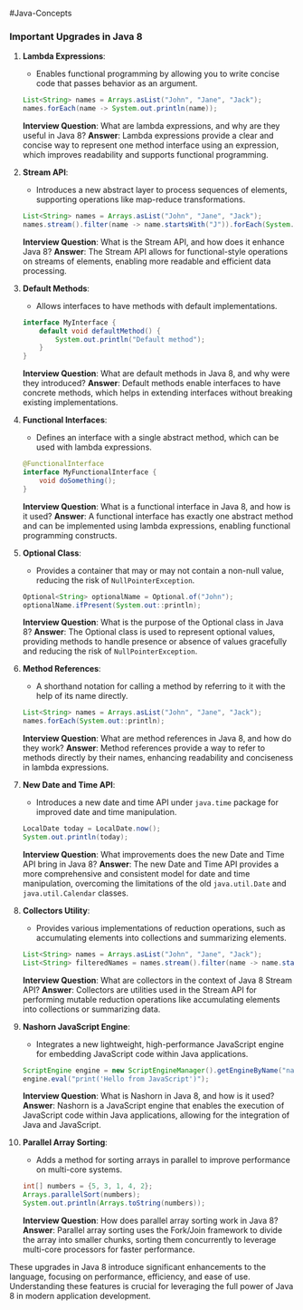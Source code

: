 #Java-Concepts 

### Important Upgrades in Java 8

1. **Lambda Expressions**:
    
    - Enables functional programming by allowing you to write concise code that passes behavior as an argument.
    
    ```java
    List<String> names = Arrays.asList("John", "Jane", "Jack");
    names.forEach(name -> System.out.println(name));
    
    ```
    
    **Interview Question**: What are lambda expressions, and why are they useful in Java 8? **Answer**: Lambda expressions provide a clear and concise way to represent one method interface using an expression, which improves readability and supports functional programming.
    
2. **Stream API**:
    
    - Introduces a new abstract layer to process sequences of elements, supporting operations like map-reduce transformations.
    
    ```java
    List<String> names = Arrays.asList("John", "Jane", "Jack");
    names.stream().filter(name -> name.startsWith("J")).forEach(System.out::println);
    
    ```
    
    **Interview Question**: What is the Stream API, and how does it enhance Java 8? **Answer**: The Stream API allows for functional-style operations on streams of elements, enabling more readable and efficient data processing.
    
3. **Default Methods**:
    
    - Allows interfaces to have methods with default implementations.
    
    ```java
    interface MyInterface {
        default void defaultMethod() {
            System.out.println("Default method");
        }
    }
    
    ```
    
    **Interview Question**: What are default methods in Java 8, and why were they introduced? **Answer**: Default methods enable interfaces to have concrete methods, which helps in extending interfaces without breaking existing implementations.
    
4. **Functional Interfaces**:
    
    - Defines an interface with a single abstract method, which can be used with lambda expressions.
    
    ```java
    @FunctionalInterface
    interface MyFunctionalInterface {
        void doSomething();
    }
    
    ```
    
    **Interview Question**: What is a functional interface in Java 8, and how is it used? **Answer**: A functional interface has exactly one abstract method and can be implemented using lambda expressions, enabling functional programming constructs.
    
5. **Optional Class**:
    
    - Provides a container that may or may not contain a non-null value, reducing the risk of `NullPointerException`.
    
    ```java
    Optional<String> optionalName = Optional.of("John");
    optionalName.ifPresent(System.out::println);
    
    ```
    
    **Interview Question**: What is the purpose of the Optional class in Java 8? **Answer**: The Optional class is used to represent optional values, providing methods to handle presence or absence of values gracefully and reducing the risk of `NullPointerException`.
    
6. **Method References**:
    
    - A shorthand notation for calling a method by referring to it with the help of its name directly.
    
    ```java
    List<String> names = Arrays.asList("John", "Jane", "Jack");
    names.forEach(System.out::println);
    
    ```
    
    **Interview Question**: What are method references in Java 8, and how do they work? **Answer**: Method references provide a way to refer to methods directly by their names, enhancing readability and conciseness in lambda expressions.
    
7. **New Date and Time API**:
    
    - Introduces a new date and time API under `java.time` package for improved date and time manipulation.
    
    ```java
    LocalDate today = LocalDate.now();
    System.out.println(today);
    
    ```
    
    **Interview Question**: What improvements does the new Date and Time API bring in Java 8? **Answer**: The new Date and Time API provides a more comprehensive and consistent model for date and time manipulation, overcoming the limitations of the old `java.util.Date` and `java.util.Calendar` classes.
    
8. **Collectors Utility**:
    
    - Provides various implementations of reduction operations, such as accumulating elements into collections and summarizing elements.
    
    ```java
    List<String> names = Arrays.asList("John", "Jane", "Jack");
    List<String> filteredNames = names.stream().filter(name -> name.startsWith("J")).collect(Collectors.toList());
    
    ```
    
    **Interview Question**: What are collectors in the context of Java 8 Stream API? **Answer**: Collectors are utilities used in the Stream API for performing mutable reduction operations like accumulating elements into collections or summarizing data.
    
9. **Nashorn JavaScript Engine**:
    
    - Integrates a new lightweight, high-performance JavaScript engine for embedding JavaScript code within Java applications.
    
    ```java
    ScriptEngine engine = new ScriptEngineManager().getEngineByName("nashorn");
    engine.eval("print('Hello from JavaScript')");
    
    ```
    
    **Interview Question**: What is Nashorn in Java 8, and how is it used? **Answer**: Nashorn is a JavaScript engine that enables the execution of JavaScript code within Java applications, allowing for the integration of Java and JavaScript.
    
10. **Parallel Array Sorting**:
    
    - Adds a method for sorting arrays in parallel to improve performance on multi-core systems.
    
    ```java
    int[] numbers = {5, 3, 1, 4, 2};
    Arrays.parallelSort(numbers);
    System.out.println(Arrays.toString(numbers));
    
    ```
    
    **Interview Question**: How does parallel array sorting work in Java 8? **Answer**: Parallel array sorting uses the Fork/Join framework to divide the array into smaller chunks, sorting them concurrently to leverage multi-core processors for faster performance.
    

These upgrades in Java 8 introduce significant enhancements to the language, focusing on performance, efficiency, and ease of use. Understanding these features is crucial for leveraging the full power of Java 8 in modern application development.